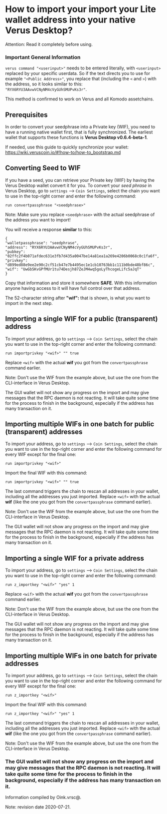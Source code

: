 # How to import your import your Lite wallet address into your native Verus Desktop?

Attention: Read it completely before using.

### Important General Information

`verus command "<userinput>"` needs to be entered literally, with `<userinput>` replaced by your specific userdata. So if the text directs you to use for example `"<Public Address>"`, you replace that (including the `<` and `>`) with the address,
so it looks similar to this: `"RYX6RYU3AAvwVCNyNM4cVyGUhSMUPvKs3r"`.

This method is confirmed to work on Verus and all Komodo assetchains.

## Prerequisites

In order to convert your seedphrase into a Private key (WIF), you need to have a running native wallet first, that is fully synchronized. The earliest wallet that supports these functions is **Verus Desktop v0.6.4-beta-1**.

If needed, use this guide to quickly synchronize your wallet: https://wiki.veruscoin.io/#!how-to/how-to_bootstrap.md

## Converting Seed to WIF
If you have a seed, you can retrieve your Private key (WIF) by having the Verus Desktop wallet convert it for you.
To convert your *seed phrase* in Verus Desktop, go to `settings` --> `Coin Settings`, select the chain you want to use in the top-right corner and enter the following command:
```
run convertpassphrase "<seedphrase>"
```

Note: Make sure you replace `<seedphrase>` with the actual seedphrase of the address you want to import!

You will receive a response __similar__ to this:
```
{
"walletpassphrase": "seedphrase",
"address": "RYX6RYU3AAvwVCNyNM4cVyGUhSMUPvKs3r",
"pubkey": "02ffc2f4b071afdec631e3fb7d435a0047be14a81ea1a269e4206b0068c0c1fa6f",
"privkey": "d899ed88e9ee2e90c2cf51cb47e7b4495ec1e1cb10763bb1c111b0bde48bf86c",
"wif": "UwGb5KvGPfMUr1tu74Desjh87ZeJM4wq5goLyThcogeLifc5aJqT"
}
```
Copy that information and store it somewhere **SAFE**. With this information anyone having access to it will have full control over that address.

The 52-character string after **"wif":** that is shown, is what you want to import in the next step.


## Importing a single WIF for a public (transparent) address
To import your address, go to `settings` --> `Coin Settings`, select the chain you want to use in the top-right corner and enter the following command:
```
run importprivkey "<wif>" "" true
```
Replace `<wif>` with the actual **wif** you got from the `convertpassphrase` command earlier.

Note: Don't use the WIF from the example above, but use the one from the CLI-interface in Verus Desktop.

The GUI wallet will not show any progress on the import and may give messages that the RPC daemon is not reacting. It will take quite some time for the process to finish in the background, especially if the address has many transaction on it.

## Importing multiple WIFs in one batch for public (transparent) addresses
To import your address, go to `settings` --> `Coin Settings`, select the chain you want to use in the top-right corner and enter the following command for every WIF except for the final one:
```
run importprivkey "<wif>"
```
Import the final WIF with this command:
```
run importprivkey "<wif>" "" true
```
The last command triggers the chain to rescan all addresses in your wallet, including all the addresses you just imported.
Replace `<wif>` with the actual **wif** (like the one you got from the `convertpassphrase` command earlier).

Note: Don't use the WIF from the example above, but use the one from the CLI-interface in Verus Desktop.

The GUI wallet will not show any progress on the import and may give messages that the RPC daemon is not reacting. It will take quite some time for the process to finish in the background, especially if the address has many transaction on it.

## Importing a single WIF for a private address
To import your address, go to `settings` --> `Coin Settings`, select the chain you want to use in the top-right corner and enter the following command:
```
run z_importkey "<wif>" "yes" 1
```
Replace `<wif>` with the actual **wif** you got from the `convertpassphrase` command earlier.

Note: Don't use the WIF from the example above, but use the one from the CLI-interface in Verus Desktop.

The GUI wallet will not show any progress on the import and may give messages that the RPC daemon is not reacting. It will take quite some time for the process to finish in the background, especially if the address has many transaction on it.

## Importing multiple WIFs in one batch for private addresses
To import your address, go to `settings` --> `Coin Settings`, select the chain you want to use in the top-right corner and enter the following command for every WIF except for the final one:
```
run z_importkey "<wif>"
```
Import the final WIF with this command:
```
run z_importkey "<wif>" "yes" 1
```
The last command triggers the chain to rescan all addresses in your wallet, including all the addresses you just imported.
Replace `<wif>` with the actual **wif** (like the one you got from the `convertpassphrase` command earlier).

Note: Don't use the WIF from the example above, but use the one from the CLI-interface in Verus Desktop.

### The GUI wallet will not show any progress on the import and may give messages that the RPC daemon is not reacting. It will take quite some time for the process to finish in the background, especially if the address has many transaction on it.


Information compiled by Oink.vrsc@.

Note: revision date 2020-07-21.

